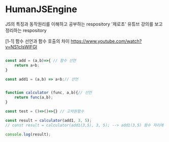 # HumanJSEngine
JS의 특징과 동작원리를 이해하고 공부하는 respository
'제로초' 유튜브 강의를 보고 정리하는 respository


[1-1] 함수 선언과 함수 호출의 차이 
https://www.youtube.com/watch?v=NS1cIsWlFGI

```javascript

const add = (a,b)=>{ // 함수 선언
    return a+b;
} 

const add1 = (a,b) => a+b;// 선언


function calculator (func, a,b){// 선언
    return func(a,b);
}

const test = ()=>()=>{} // 고차원함수 

const result = calculator(add1, 3, 5);
// const result = calculator(add1(3,5), 3, 5); --> add1(3,5) 함수 자리에 함수 호출을 넣는것

console.log(result);

```
